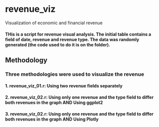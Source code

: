 # revenue_viz
Visualization of economic and financial revenue
#### THis is a script for revenue visual analysis. The initial table contains a field of date, revenue and revenue type. The data was randomly generated (the code used to do it is on the folder).

## Methodology
### Three methodologies were used to visualize the revenue
#### 1. revenue_viz_01.r: Using two revenue fields separately
#### 2. revenue_viz_02.r: Using only one revenue and the type field to differ both revenues in the graph AND Using ggplot2
#### 3. revenue_viz_02.r: Using only one revenue and the type field to differ both revenues in the graph AND Using Plotly
